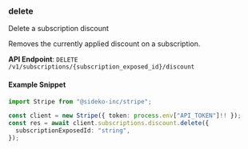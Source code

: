 
### delete <a name="delete"></a>
Delete a subscription discount

<p>Removes the currently applied discount on a subscription.</p>

**API Endpoint**: `DELETE /v1/subscriptions/{subscription_exposed_id}/discount`

#### Example Snippet

```typescript
import Stripe from "@sideko-inc/stripe";

const client = new Stripe({ token: process.env["API_TOKEN"]!! });
const res = await client.subscriptions.discount.delete({
  subscriptionExposedId: "string",
});
```
